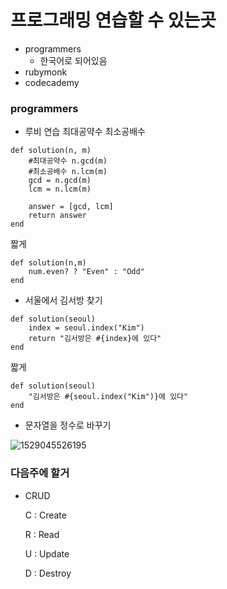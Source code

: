 # 프로그래밍 연습할 수 있는곳

- programmers
  - 한국어로 되어있음
- rubymonk
- codecademy



### programmers

- 루비 연습 최대공약수 최소공배수

```
def solution(n, m)
    #최대공약수 n.gcd(m)
    #최소공배수 n.lcm(m)
    gcd = n.gcd(m)
    lcm = n.lcm(m)
    
    answer = [gcd, lcm]
    return answer
end
```

짧게

```
def solution(n,m)
    num.even? ? "Even" : "Odd"
end
```



- 서울에서 김서방 찾기

```
def solution(seoul)
    index = seoul.index("Kim")
    return "김서방은 #{index}에 있다"
end
```

짧게

```
def solution(seoul)
    "김서방은 #{seoul.index("Kim")}에 있다"
end
```

- 문자열을 정수로 바꾸기

![1529045526195](C:\Users\student\AppData\Local\Temp\1529045526195.png)



### 다음주에 할거

- CRUD

  C : Create

  R : Read

  U : Update

  D : Destroy
